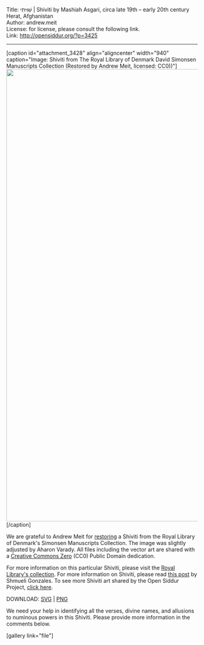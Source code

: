 <html>
<head></head>
<body>
Title: שִׁוִּיתִי | Shiviti by Mashiah Asgari, circa late 19th – early 20th century Herat, Afghanistan<br />
Author: andrew.meit<br />
License: for license, please consult the following link.<br />
Link: <a href="http://opensiddur.org/?p=3425">http://opensiddur.org/?p=3425</a>
<p />
<hr />

[caption id="attachment_3428" align="aligncenter" width="940" caption="Image: Shiviti from The Royal Library of Denmark David Simonsen Manuscripts Collection (Restored by Andrew Meit, licensed: CC0))"]<a href="https://opensiddur.org/wp-content/uploads/2011/07/Shiviti-The-Royal-Library-of-Denmark-David-Simonsen-Manuscripts-Collection-Restored-by-Andrew-Meit.png"><img class="size-full wp-image-3428" title="Shiviti - The Royal Library of Denmark David Simonsen Manuscripts Collection (Restored by Andrew Meit)" src="https://opensiddur.org/wp-content/uploads/2011/07/Shiviti-The-Royal-Library-of-Denmark-David-Simonsen-Manuscripts-Collection-Restored-by-Andrew-Meit.png" alt="" width="940" height="1187" /></a>[/caption]

We are grateful to Andrew Meit for <a href="http://www.kb.dk/manus/judsam/2009/sep/dsh/en/object45162/">restoring</a> a Shiviti</a> from the Royal Library of Denmark's Simonsen Manuscripts Collection. The image was slightly adjusted by Aharon Varady. All files including the vector art are shared with a <a href="http://creativecommons.org/publicdomain/zero/1.0/">Creative Commons Zero</a> (CC0) Public Domain dedication.

For more information on this particular Shiviti, please visit the <a href="http://www.kb.dk/manus/judsam/2009/sep/dsh/en/object45162/">Royal Library's collection</a>. For more information on Shiviti, please read <a href="http://hardcoremesorah.wordpress.com/2011/05/18/sheviti-hashem-the-unspoken-declaration/">this post</a> by Shmueli Gonzales. To see more Shiviti art shared by the Open Siddur Project, <a href="https://opensiddur.org/tags/shiviti">click here</a>.

DOWNLOAD: <a href="https://opensiddur.org/wp-content/uploads/2011/07/Shiviti-The-Royal-Library-of-Denmark-David-Simonsen-Manuscripts-Collection-Restored-by-Andrew-Meit-Final.svg">SVG</a> | <a href="https://opensiddur.org/wp-content/uploads/2011/07/Shiviti-The-Royal-Library-of-Denmark-David-Simonsen-Manuscripts-Collection-Restored-by-Andrew-Meit.png">PNG</a>

We need your help in identifying all the verses, divine names, and allusions to numinous powers in this Shiviti. Please provide more information in the comments below.

[gallery link="file"]
</body>
</html>